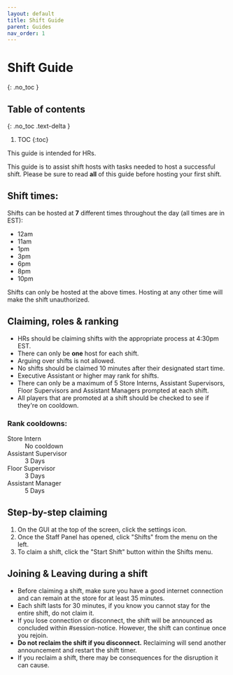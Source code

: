 ```yaml
---
layout: default
title: Shift Guide
parent: Guides
nav_order: 1
---
```


# Shift Guide

{: .no_toc }

## Table of contents
{: .no_toc .text-delta }

1. TOC
{:toc}

This guide is intended for HRs.

This guide is to assist shift hosts with tasks needed to host a successful shift. Please be sure to read **all** of this guide before hosting your first shift.

## Shift times:
Shifts can be hosted at **7** different times throughout the day (all times are in EST):
- 12am
- 11am
- 1pm
- 3pm
- 6pm
- 8pm
- 10pm

Shifts can only be hosted at the above times. Hosting at any other time will make the shift unauthorized.

## Claiming, roles & ranking
- HRs should be claiming shifts with the appropriate process at 4:30pm EST.
- There can only be **one** host for each shift.
- Arguing over shifts is not allowed.
- No shifts should be claimed 10 minutes after their designated start time.
- Executive Assistant or higher may rank for shifts.
- There can only be a maximum of 5 Store Interns, Assistant Supervisors, Floor Supervisors and Assistant Managers prompted at each shift.
- All players that are promoted at a shift should be checked to see if they're on cooldown.

### Rank cooldowns:
<dl>
  <dt>Store Intern</dt>
  <dd>No cooldown</dd>
  <dt>Assistant Supervisor</dt>
  <dd>3 Days</dd>
  <dt>Floor Supervisor</dt>
  <dd>3 Days</dd>
  <dt>Assistant Manager</dt>
  <dd>5 Days</dd>
</dl>

## Step-by-step claiming
1. On the GUI at the top of the screen, click the settings icon.
2. Once the Staff Panel has opened, click "Shifts" from the menu on the left.
3. To claim a shift, click the "Start Shift" button within the Shifts menu.

## Joining & Leaving during a shift
- Before claiming a shift, make sure you have a good internet connection and can remain at the store for at least 35 minutes.
- Each shift lasts for 30 minutes, if you know you cannot stay for the entire shift, do not claim it.
- If you lose connection or disconnect, the shift will be announced as concluded within #session-notice. However, the shift can continue once you rejoin.
- **Do not reclaim the shift if you disconnect.** Reclaiming will send another announcement and restart the shift timer.
- If you reclaim a shift, there may be consequences for the disruption it can cause.
